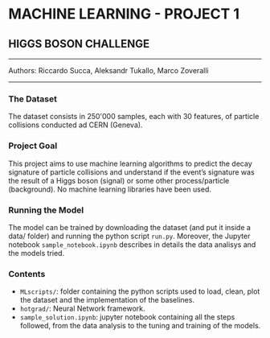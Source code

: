 # MACHINE LEARNING - PROJECT 1
## HIGGS BOSON CHALLENGE  
---------------------------------------------
Authors: Riccardo Succa, Aleksandr Tukallo, Marco Zoveralli
_____________________________________________
### The Dataset
The dataset consists in 250'000 samples, each with 30 features, of particle collisions conducted ad CERN (Geneva).

### Project Goal
This project aims to use machine learning algorithms to predict the decay signature of particle collisions and understand if the event’s signature was the result of a Higgs boson (signal) or some other process/particle (background).
No machine learning libraries have been used.

### Running the Model
The model can be trained by downloading the dataset (and put it inside a data/ folder) and running the python script `run.py`. Moreover, the Jupyter notebook `sample_notebook.ipynb` describes in details the data analisys and the models tried.

### Contents
* `MLscripts/`: folder containing the python scripts used to load, clean, plot the dataset and the implementation of the baselines. 
* `hotgrad/`: Neural Network framework. 
* `sample_solution.ipynb`: jupyter notebook containing all the steps followed, from the data analysis to the tuning and training of the models. 
